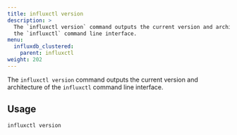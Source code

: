 ```yaml
---
title: influxctl version
description: >
  The `influxctl version` command outputs the current version and architecture of
  the `influxctl` command line interface.
menu:
  influxdb_clustered:
    parent: influxctl
weight: 202
---
```


The `influxctl version` command outputs the current version and architecture of
the `influxctl` command line interface.

## Usage

```sh
influxctl version
```
